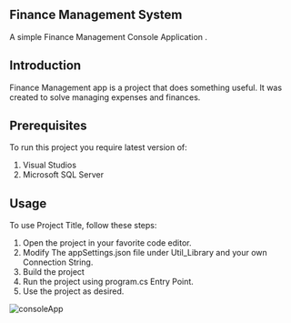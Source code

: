 

## **Finance Management System**

A simple Finance Management Console Application .

## **Introduction**

Finance Management app is a project that does something useful. It was created to solve managing expenses and finances.

## **Prerequisites**

To run this project you require latest version of:

1. Visual Studios
2. Microsoft SQL Server

## **Usage**

To use Project Title, follow these steps:

1. Open the project in your favorite code editor.
2. Modify The appSettings.json file under Util_Library and your own Connection String.
3. Build the project
4. Run the project using program.cs Entry Point.
5. Use the project as desired.

![consoleApp]()
